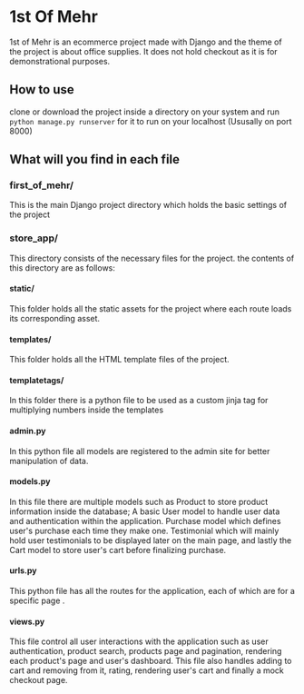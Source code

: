 # 1st Of Mehr

1st of Mehr is an ecommerce project made with Django and the theme of the project is about office supplies.
It does not hold checkout as it is for demonstrational purposes.

## How to use

clone or download the project inside a directory on your system and run ` python manage.py runserver ` for it to run on your localhost (Ususally on port 8000)

## What will you find in each file

### first_of_mehr/

This is the main Django project directory which holds the basic settings of the project

### store_app/

This directory consists of the necessary files for the project. the contents of this directory are as follows:

#### static/

This folder holds all the static assets for the project where each route loads its corresponding asset.

#### templates/

This folder holds all the HTML template files of the project.

#### templatetags/

In this folder there is a python file to be used as a custom jinja tag for multiplying numbers inside the templates

#### admin.py

In this python file all models are registered to the admin site for better manipulation of data.

#### models.py

In this file there are multiple models such as Product to store product information inside the database; A basic User model to handle user data and authentication within the application. Purchase model which defines user's purchase each time they make one. Testimonial which will mainly hold user testimonials to be displayed later on the main page, and lastly the Cart model to store user's cart before finalizing purchase.

#### urls.py

This python file has all the routes for the application, each of which are for a specific page .

#### views.py

This file control all user interactions with the application such as user authentication, product search, products page and pagination, rendering each product's page and user's dashboard. This file also handles adding to cart and removing from it, rating, rendering user's cart and finally a mock checkout page.
